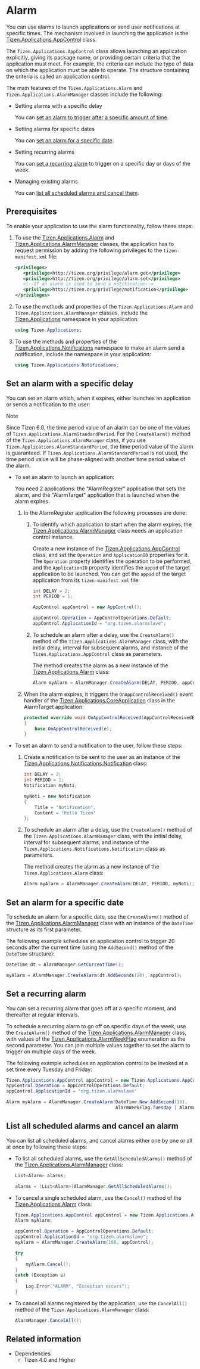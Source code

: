 # Alarm

You can use alarms to launch applications or send user notifications at specific times. The mechanism involved in launching the application is the [Tizen.Applications.AppControl](/application/dotnet/api/TizenFX/latest/api/Tizen.Applications.AppControl.html) class.

The `Tizen.Applications.AppControl` class allows launching an application explicitly, giving its package name, or providing certain criteria that the application must meet. For example, the criteria can include the type of data on which the application must be able to operate. The structure containing the criteria is called an application control.

The main features of the `Tizen.Applications.Alarm` and `Tizen.Applications.AlarmManager` classes include the following:

-   Setting alarms with a specific delay

    You can [set an alarm to trigger after a specific amount of time](#scenario_1).

- Setting alarms for specific dates

    You can [set an alarm for a specific date](#scenario_2).

- Setting recurring alarms

    You can [set a recurring alarm](#scenario_3) to trigger on a specific day or days of the week.

- Managing existing alarms

    You can [list all scheduled alarms and cancel them](#scenario_4).


## Prerequisites

To enable your application to use the alarm functionality, follow these steps:

1.  To use the [Tizen.Applications.Alarm](/application/dotnet/api/TizenFX/latest/api/Tizen.Applications.Alarm.html) and [Tizen.Applications.AlarmManager](/application/dotnet/api/TizenFX/latest/api/Tizen.Applications.AlarmManager.html) classes, the application has to request permission by adding the following privileges to the `tizen-manifest.xml` file:

    ```XML
    <privileges>
       <privilege>http://tizen.org/privilege/alarm.get</privilege>
       <privilege>http://tizen.org/privilege/alarm.set</privilege>
       <!--If an alarm is used to send a notification-->
       <privilege>http://tizen.org/privilege/notification</privilege>
    </privileges>
    ```

2. To use the methods and properties of the `Tizen.Applications.Alarm` and `Tizen.Applications.AlarmManager` classes, include the [Tizen.Applications](/application/dotnet/api/TizenFX/latest/api/Tizen.Applications.html) namespace in your application:

    ```csharp
    using Tizen.Applications;
    ```

3. To use the methods and properties of the [Tizen.Applications.Notifications](/application/dotnet/api/TizenFX/latest/api/Tizen.Applications.Notifications.html) namespace to make an alarm send a notification, include the namespace in your application:

    ```csharp
    using Tizen.Applications.Notifications;
    ```


<a name="scenario_1"></a>
## Set an alarm with a specific delay

You can set an alarm which, when it expires, either launches an application or sends a notification to the user:

> [!NOTE]
> Since Tizen 6.0, the time period value of an alarm can be one of the values of `Tizen.Applications.AlarmStandardPeriod`. For the `CreateAlarm()` method of the `Tizen.Applications.AlarmManager` class, if you use `Tizen.Applications.AlarmStandardPeriod`, the time period value of the alarm is guaranteed. If `Tizen.Applications.AlarmStandardPeriod` is not used, the time period value will be phase-aligned with another time period value of the alarm.

-   To set an alarm to launch an application:

    You need 2 applications: the "AlarmRegister" application that sets the alarm, and the "AlarmTarget" application that is launched when the alarm expires.

    1.  In the AlarmRegister application the following processes are done:
        1.  To identify which application to start when the alarm expires, the [Tizen.Applications.AlarmManager](/application/dotnet/api/TizenFX/latest/api/Tizen.Applications.AlarmManager.html) class needs an application control instance.

            Create a new instance of the [Tizen.Applications.AppControl](/application/dotnet/api/TizenFX/latest/api/Tizen.Applications.AppControl.html) class, and set the `Operation` and `ApplicationID` properties for it. The `Operation` property identifies the operation to be performed, and the `ApplicationID` property identifies the `appid` of the target application to be launched. You can get the `appid` of the target application from its `tizen-manifest.xml` file:
            ```csharp
            int DELAY = 2;
            int PERIOD = 1;

            AppControl appControl = new AppControl();

            appControl.Operation = AppControlOperations.Default;
            appControl.ApplicationId = "org.tizen.alarmslave";
            ```

        2.  To schedule an alarm after a delay, use the `CreateAlarm()` method of the `Tizen.Applications.AlarmManager` class, with the initial delay, interval for subsequent alarms, and instance of the `Tizen.Applications.AppControl` class as parameters.

            The method creates the alarm as a new instance of the [Tizen.Applications.Alarm](/application/dotnet/api/TizenFX/latest/api/Tizen.Applications.Alarm.html) class:

            ```csharp
            Alarm myAlarm = AlarmManager.CreateAlarm(DELAY, PERIOD, appControl);
            ```

    2. When the alarm expires, it triggers the `OnAppControlReceived()` event handler of the [Tizen.Applications.CoreApplication](/application/dotnet/api/TizenFX/latest/api/Tizen.Applications.CoreApplication.html) class in the AlarmTarget application:

        ```csharp
        protected override void OnAppControlReceived(AppControlReceivedEventArgs e)
        {
            base.OnAppControlReceived(e);
        }
        ```

- To set an alarm to send a notification to the user, follow these steps:
    1.  Create a notification to be sent to the user as an instance of the [Tizen.Applications.Notifications.Notification](/application/dotnet/api/TizenFX/latest/api/Tizen.Applications.Notifications.Notification.html) class:

        ```csharp
        int DELAY = 2;
        int PERIOD = 1;
        Notification myNoti;

        myNoti = new Notification
        {
            Title = "Notification",
            Content = "Hello Tizen"
        };
        ```

    2. To schedule an alarm after a delay, use the `CreateAlarm()` method of the `Tizen.Applications.AlarmManager` class, with the initial delay, interval for subsequent alarms, and instance of the `Tizen.Applications.Notifications.Notification` class as parameters.

        The method creates the alarm as a new instance of the `Tizen.Applications.Alarm` class:

        ```csharp
        Alarm myAlarm = AlarmManager.CreateAlarm(DELAY, PERIOD, myNoti);
        ```


<a name="scenario_2"></a>
## Set an alarm for a specific date

To schedule an alarm for a specific date, use the `CreateAlarm()` method of the [Tizen.Applications.AlarmManager](/application/dotnet/api/TizenFX/latest/api/Tizen.Applications.AlarmManager.html) class with an instance of the `DateTime` structure as its first parameter.

The following example schedules an application control to trigger 20 seconds after the current time (using the `AddSecond()` method of the `DateTime` structure):

```csharp
DateTime dt = AlarmManager.GetCurrentTime();

myAlarm = AlarmManager.CreateAlarm(dt.AddSeconds(20), appControl);
```


<a name="scenario_3"></a>
## Set a recurring alarm

You can set a recurring alarm that goes off at a specific moment, and thereafter at regular intervals.

To schedule a recurring alarm to go off on specific days of the week, use the `CreateAlarm()` method of the [Tizen.Applications.AlarmManager](/application/dotnet/api/TizenFX/latest/api/Tizen.Applications.AlarmManager.html) class, with values of the [Tizen.Applications.AlarmWeekFlag](/application/dotnet/api/TizenFX/latest/api/Tizen.Applications.AlarmWeekFlag.html) enumeration as the second parameter. You can join multiple values together to set the alarm to trigger on multiple days of the week.

The following example schedules an application control to be invoked at a set time every Tuesday and Friday:

```csharp
Tizen.Applications.AppControl appControl = new Tizen.Applications.AppControl();
appControl.Operation = AppControlOperations.Default;
appControl.ApplicationId = "org.tizen.alarmslave"

Alarm myAlarm = AlarmManager.CreateAlarm(DateTime.New.AddSecond(10),
                                         AlarmWeekFlag.Tuesday | AlarmWeekFlag.Friday, appControl);
```

<a name="scenario_4"></a>
## List all scheduled alarms and cancel an alarm

You can list all scheduled alarms, and cancel alarms either one by one or all at once by following these steps:

-   To list all scheduled alarms, use the `GetAllScheduledAlarms()` method of the [Tizen.Applications.AlarmManager](/application/dotnet/api/TizenFX/latest/api/Tizen.Applications.AlarmManager.html) class:

    ```csharp
    List<Alarm> alarms;

    alarms = (List<Alarm>)AlarmManager.GetAllScheduledAlarms();
    ```

- To cancel a single scheduled alarm, use the `Cancel()` method of the [Tizen.Applications.Alarm](/application/dotnet/api/TizenFX/latest/api/Tizen.Applications.Alarm.html) class:

    ```csharp
    Tizen.Applications.AppControl appControl = new Tizen.Applications.AppControl();
    Alarm myAlarm;

    appControl.Operation = AppControlOperations.Default;
    appControl.ApplicationId = "org.tizen.alarmslave";
    myAlarm = AlarmManager.CreateAlarm(100, appControl);

    try
    {
        myAlarm.Cancel();
    }
    catch (Exception e)
    {
        Log.Error("ALARM", "Exception occurs");
    }
    ```

- To cancel all alarms registered by the application, use the `CancelAll()` method of the `Tizen.Applications.AlarmManager` class:

    ```csharp
    AlarmManager.CancelAll();
    ```

## Related information
  * Dependencies
    -   Tizen 4.0 and Higher
